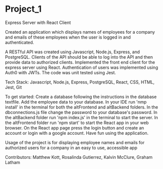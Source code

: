# Project_1
Express Server with React Client

Created an application which displays names of employees for a company and emails of these employees when the user is logged in and authenticated.

A RESTful API was created using Javascript, Node.js, Express, and PostgreSQL. 
Clients of the API should be able to log into the API and then provide data to authorized clients. 
Implemented the front end client for the express server using React.
Authentication of users was implemented using Auth0 with JWTs.
The code was unit tested using Jest.

Tech Stack: Javascript, Node.js, Express, PostgreSQL, React, CSS, HTML, Jest, Git

To get started:
Create a database following the instructions in the database textfile.
Add the employee data to your database.
In your IDE run 'nmp install' in the terminal for both the altFrontend and altBackend folders.
In the dbconnections.js file change the password to your database's password.
In the altBackend folder run 'npm index.js' in the terminal to start the server.
In the altFrontend folder run 'npm start' to start the React app in your web browser.
On the React app page press the login button and create an account or login with a google account.
Have fun using the application.

Usage of the project is for displaying employee names and emails for authorized users for a company in an easy to use, accessible app

Contributors:
Matthew Kott,
Rosalinda Gutierrez,
Kalvin McClure,
Graham Latham
 
